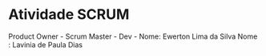 # Atividade SCRUM

Product Owner - 
Scrum Master - 
Dev - 
Nome: Ewerton Lima da Silva
Nome : Lavinia de  Paula Dias
